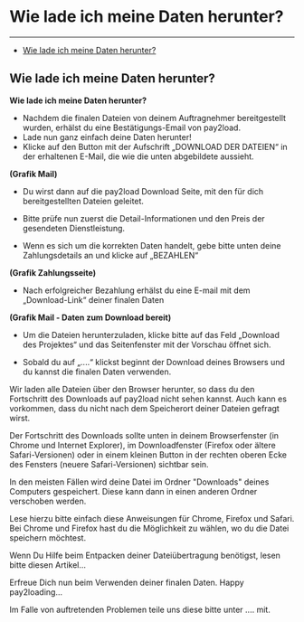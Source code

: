 # Wie lade ich meine Daten herunter?                  

---

- [Wie lade ich meine Daten herunter?](#wie-lade-ich-meine-daten-herunter)

<a name="wie-lade-ich-meine-daten-herunter"></a>
## Wie lade ich meine Daten herunter?           
**Wie lade ich meine Daten herunter?**

- Nachdem die finalen Dateien von deinem Auftragnehmer bereitgestellt wurden, erhälst du eine Bestätigungs-Email von pay2load. 
- Lade nun ganz einfach deine Daten herunter!  
- Klicke auf den Button mit der Aufschrift „DOWNLOAD DER DATEIEN“ in der erhaltenen E-Mail, die wie die unten abgebildete aussieht. 

**(Grafik Mail)**

- Du wirst dann auf die pay2load Download Seite, mit den für dich bereitgestellten Dateien geleitet.

- Bitte prüfe nun zuerst die Detail-Informationen und den Preis der gesendeten Dienstleistung.

- Wenn es sich um die korrekten Daten handelt, gebe bitte unten deine Zahlungsdetails an und klicke auf „BEZAHLEN“ 

**(Grafik Zahlungsseite)**

- Nach erfolgreicher Bezahlung erhälst du eine E-mail mit dem „Download-Link“ deiner finalen Daten 


**(Grafik Mail - Daten zum Download bereit)**

- Um die Dateien herunterzuladen, klicke bitte auf das Feld „Download des Projektes“ und das Seitenfenster mit der Vorschau öffnet sich.

- Sobald du auf „....“ klickst beginnt der Download deines Browsers und du kannst die finalen Daten verwenden.


Wir laden alle Dateien über den Browser herunter, so dass du den Fortschritt des Downloads auf pay2load nicht sehen kannst. Auch kann es vorkommen, dass du nicht nach dem Speicherort deiner Dateien gefragt wirst.

Der Fortschritt des Downloads sollte unten in deinem Browserfenster (in Chrome und Internet Explorer), im Downloadfenster (Firefox oder ältere Safari-Versionen) oder in einem kleinen Button in der rechten oberen Ecke des Fensters (neuere Safari-Versionen) sichtbar sein.

In den meisten Fällen wird deine Datei im Ordner "Downloads" deines Computers gespeichert. Diese kann dann in einen anderen Ordner verschoben werden. 

Lese hierzu bitte einfach diese Anweisungen für Chrome, Firefox und Safari. Bei Chrome und Firefox hast du die Möglichkeit zu wählen, wo du die Datei speichern möchtest.

Wenn Du Hilfe beim Entpacken deiner Dateiübertragung benötigst, lesen bitte diesen Artikel...

Erfreue Dich nun beim Verwenden deiner finalen Daten. Happy pay2loading...

Im Falle von auftretenden Problemen teile uns diese bitte unter .... mit.













 
